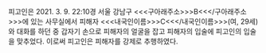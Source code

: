 피고인은 2021. 3. 9. 22:10경 서울 강남구 <<<구아래주소>>>B<<</구아래주소>>>에 있는 사무실에서 피해자 <<<내국인이름>>>C<<</내국인이름>>>(여, 29세)와 대화를 하던 중 갑자기 손으로 피해자의 얼굴을 잡고 피해자의 입술에 피고인의 입술을 맞추었다.
이로써 피고인은 피해자를 강제로 추행하였다.